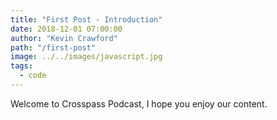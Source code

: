 ```yaml
---
title: "First Post - Introduction"
date: 2018-12-01 07:00:00
author: "Kevin Crawford"
path: "/first-post"
image: ../../images/javascript.jpg
tags:
  - code
---
```


Welcome to Crosspass Podcast, I hope you enjoy our content.
